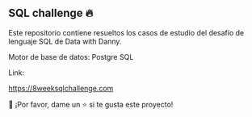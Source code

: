  
## SQL challenge 🔥

Este repositorio contiene resueltos los casos de estudio del desafío de lenguaje SQL de Data with Danny.

Motor de base de datos: Postgre SQL

Link:

https://8weeksqlchallenge.com


👏 ¡Por favor, dame un ⭐️ si te gusta este proyecto!
